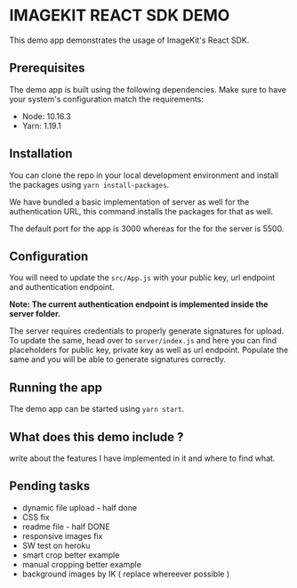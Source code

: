 # IMAGEKIT REACT SDK DEMO

This demo app demonstrates the usage of ImageKit's React SDK.

## Prerequisites
The demo app is built using the following dependencies. Make sure to have your system's configuration match the requirements:

- Node: 10.16.3
- Yarn: 1.19.1


## Installation
You can clone the repo in your local development environment and install the packages using `yarn install-packages`.

We have bundled a basic implementation of server as well for the authentication URL, this command installs the packages for that as well.

The default port for the app is 3000 whereas for the for the server is 5500.

## Configuration

You will need to update the `src/App.js` with your public key, url endpoint and authentication endpoint.

**Note: The current authentication endpoint is implemented inside the server folder.**

The server requires credentials to properly generate signatures for upload.
To update the same, head over to `server/index.js` and here you can find placeholders for public key, private key as well as url endpoint.
Populate the same and you will be able to generate signatures correctly.

## Running the app

The demo app can be started using `yarn start`.

## What does this demo include ?
write about the features I have implemented in it and where to find what.


## Pending tasks
- dynamic file upload - half done
- CSS fix
- readme file - half DONE
- responsive images fix
- SW test on heroku
- smart crop better example
- manual cropping better example
- background images by IK ( replace whereever possible )
